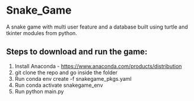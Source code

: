 # Snake_Game
A snake game with multi user feature and a database built using turtle and tkinter modules from python.


## Steps to download and run the game:
1. Install Anaconda - https://www.anaconda.com/products/distribution
2. git clone the repo and go inside the folder
3. Run conda env create -f snakegame_pkgs.yaml
4. Run conda activate snakegame_env
5. Run python main.py 

